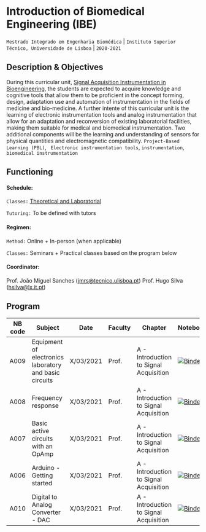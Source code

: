 # Introduction of Biomedical Engineering (IBE)
```Mestrado Integrado em Engenharia Biomédica``` | ```Instituto Superior Técnico, Universidade de Lisboa``` | ```2020-2021```

## Description & Objectives

During this curricular unit, [Signal Acquisition Instrumentation in Bioengineering](https://fenix.tecnico.ulisboa.pt/disciplinas/IAS511132646/2020-2021/2-semestre), the students are expected to acquire knowledge and cognitive tools that allow them to be proficient in the concept forming, design, adaptation use and automation of instrumentation in the fields of medicine and bio-medicine. A further intente of this curricular unit is the learning of electronic instrumentation tools and analog instrumentation that allow for an adaptation and reconversion of existing laboratorial facilities, making them suitable for medical and biomedical instrumentation. Two additional components will be the learning and understanding of sensors for physical quantities and electromagnetic compatibility.
```Project-Based Learning (PBL)```, ``` Electronic instrumentation tools```, ```instrumentation```, ```biomedical instrumentation```


## Functioning

#### Schedule:

`Classes:` [Theoretical and Laboratorial](https://fenix.tecnico.ulisboa.pt/disciplinas/IAS511132646/2020-2021/2-semestre/horario)

`Tutoring:` To be defined with tutors


#### Regimen:

`Method:` Online + In-person (when applicable)

`Classes:` Seminars + Practical classes based on the program below
 

#### Coordinator:
Prof. João Miguel Sanches ([jmrs@tecnico.ulisboa.pt](mailto:jmrs@tecnico.ulisboa.pt))
Prof. Hugo Silva  ([hsilva@lx.it.pt](mailto:hsilva@lx.it.pt))

## Program
NB code | Subject | Date | Faculty | Chapter | Notebook 
--- | --- | ---| --- | --- | ---
A009 | Equipment of electronics laboratory and basic circuits | X/03/2021 | Prof. | A - Introduction to Signal Acquisition |  [![Binder](http://mybinder.org/badge_logo.svg)](http://mybinder.org/v2/gh/PIA-Group/ScientIST-notebooks/blob/master/A.Signal_Acquisition/A009%20Equipment%20of%20electronics%20laboratory%20and%20basic%20circuits.ipynb)
A008 | Frequency response | X/03/2021 | Prof. | A - Introduction to Signal Acquisition |   [![Binder](http://mybinder.org/badge_logo.svg)](http://mybinder.org/v2/gh/PIA-Group/ScientIST-notebooks/blob/master/A.Signal_Acquisition/A008%20Frequency%20response.ipynb) 
A007 | Basic active circuits with an OpAmp | X/03/2021 | Prof. | A - Introduction to Signal Acquisition |   [![Binder](http://mybinder.org/badge_logo.svg)](http://mybinder.org/v2/gh/PIA-Group/ScientIST-notebooks/blob/master/A.Signal_Acquisition/A007%20Basic%20active%20circuits%20with%20an%20OpAmp.ipynb) 
A006 | Arduino - Getting started | X/03/2021 | Prof. | A - Introduction to Signal Acquisition |   [![Binder](http://mybinder.org/badge_logo.svg)](http://mybinder.org/v2/gh/PIA-Group/ScientIST-notebooks/blob/master/A.Signal_Acquisition/A006%20Arduino%20-%20Getting%20started.ipynb) 
A010 | Digital to Analog Converter - DAC | X/03/2021 | Prof. | A - Introduction to Signal Acquisition |   [![Binder](http://mybinder.org/badge_logo.svg)](http://mybinder.org/v2/gh/PIA-Group/ScientIST-notebooks/blob/master/A.Signal_Acquisition/A010%20Digital%20to%20Analog%20Converter%20-%20DAC.ipynb) 

